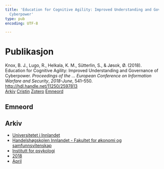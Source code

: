 ```yaml
---
title: 'Education for Cognitive Agility: Improved Understanding and Governance of
  Cyberpower'
type: pub
encoding: UTF-8

---
```

<h1>Publikasjon</h1>
<article id="csl-bib-container-MUBKHM5N" class="csl-bib-container">
  <div class="csl-bib-body"> <div class="csl-entry">Knox, B. J., Lugo, R., Helkala, K. M., Sütterlin, S., &#38; Jøsok, Ø. (2018). Education for Cognitive Agility: Improved Understanding and Governance of Cyberpower. <i>Proceedings of the ... European Conference on Information Warfare and Security</i>, <i>2018-June</i>, 541–550. <a href="http://hdl.handle.net/11250/2597813">http://hdl.handle.net/11250/2597813</a></div> </div>
  <div class="csl-bib-buttons">
    <a href="#taxonomy-article-MUBKHM5N" alt="archive" class="csl-bib-button">Arkiv</a>
    <a href="https://app.cristin.no/results/show.jsf?id=1576714" alt="Cristin" class="csl-bib-button">Cristin</a>
    <a href="http://zotero.org/groups/5881554/items/MUBKHM5N" alt="Zotero" class="csl-bib-button">Zotero</a>
    <a href="#keywords-article-MUBKHM5N" alt="keywords" class="csl-bib-button">Emneord</a>
  </div>
  <div id="csl-bib-meta-container-MUBKHM5N"></div>
</article>
<div id="csl-bib-meta-MUBKHM5N" class="csl-bib-meta">
  <article id="keywords-article-MUBKHM5N" class="keywords-article">
    <h1>Emneord</h1>
    
  </article>
  <article id="taxonomy-article-MUBKHM5N" class="taxonomy-article">
    <h1>Arkiv</h1>
    <ul>
      <li><a href="{{< params subfolder >}}nn/archive/?key=3DCRN523">Universitetet i Innlandet</a></li>
      <li><a href="{{< params subfolder >}}nn/archive/?key=DU8Q9LN9">Handelshøgskolen Innlandet - Fakultet for økonomi og samfunnsvitenskap</a></li>
      <li><a href="{{< params subfolder >}}nn/archive/?key=KTD9NXA8">Institutt for psykologi</a></li>
      <li><a href="{{< params subfolder >}}nn/archive/?key=EQ5YLBRL">2018</a></li>
      <li><a href="{{< params subfolder >}}nn/archive/?key=8UBVMSA5">April</a></li>
    </ul>
  </article>
</div>
